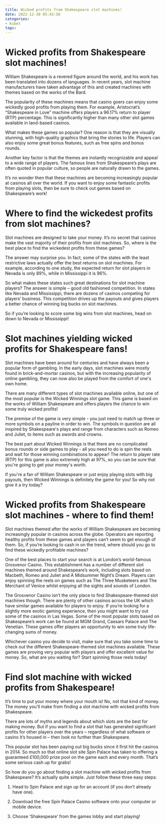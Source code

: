 ```yaml
---
title: Wicked profits from Shakespeare slot machines!
date: 2022-12-30 05:43:58
categories:
- Kubet
tags:
---
```



#  Wicked profits from Shakespeare slot machines!

William Shakespeare is a revered figure around the world, and his work has been translated into dozens of languages. In recent years, slot machine manufacturers have taken advantage of this and created machines with themes based on the works of the Bard.

The popularity of these machines means that casino goers can enjoy some wickedly good profits from playing them. For example, Aristocrat’s “Shakespeare in Love” machine offers players a 96.17% return to player (RTP) percentage. This is significantly higher than many other slot games available in land-based casinos.

What makes these games so popular? One reason is that they are visually stunning, with high-quality graphics that bring the stories to life. Players can also enjoy some great bonus features, such as free spins and bonus rounds.

Another key factor is that the themes are instantly recognizable and appeal to a wide range of players. The famous lines from Shakespeare’s plays are often quoted in popular culture, so people are naturally drawn to the games.

It’s no wonder then that these machines are becoming increasingly popular at casinos all over the world. If you want to enjoy some fantastic profits from playing slots, then be sure to check out games based on Shakespeare’s work!

#  Where to find the wickedest profits from slot machines?

Slot machines are designed to take your money. It’s no secret that casinos make the vast majority of their profits from slot machines. So, where is the best place to find the wickedest profits from these games?

The answer may surprise you. In fact, some of the states with the least restrictive laws actually offer the best returns on slot machines. For example, according to one study, the expected return for slot players in Nevada is only 89%, while in Mississippi it is 96%.

So what makes these states such great destinations for slot machine players? The answer is simple – good old fashioned competition. In states like Nevada and Mississippi, there are dozens of casinos competing for players’ business. This competition drives up the payouts and gives players a better chance of winning big bucks on slot machines.

So if you’re looking to score some big wins from slot machines, head on down to Nevada or Mississippi!

#  Slot machines yielding wicked profits for Shakespeare fans!

Slot machines have been around for centuries and have always been a popular form of gambling. In the early days, slot machines were mostly found in brick-and-mortar casinos, but with the increasing popularity of online gambling, they can now also be played from the comfort of one's own home.

There are many different types of slot machines available online, but one of the most popular is the Wicked Winnings slot game. This game is based on the works of William Shakespeare and offers players the chance to win some truly wicked profits!

The premise of the game is very simple - you just need to match up three or more symbols on a payline in order to win. The symbols in question are all inspired by Shakespeare's plays and range from characters such as Romeo and Juliet, to items such as swords and crowns.

The best part about Wicked Winnings is that there are no complicated bonus rounds or side games to play - all you need to do is spin the reels and wait for those winning combinations to appear! The return to player rate (RTP) for this game is also extremely high at 97%, so you can be sure that you're going to get your money's worth.

If you're a fan of William Shakespeare or just enjoy playing slots with big payouts, then Wicked Winnings is definitely the game for you! So why not give it a try today?

#  Wicked profits from Shakespeare slot machines - where to find them!

Slot machines themed after the works of William Shakespeare are becoming increasingly popular in casinos across the globe. Operators are reporting healthy profits from these games and players can’t seem to get enough of them. So, if you’re looking to cash in on the trend, where should you go to find these wickedly profitable machines?

One of the best places to start your search is at London’s world-famous Grosvenor Casino. This establishment has a number of different slot machines themed around Shakespeare’s work, including slots based on Macbeth, Romeo and Juliet and A Midsummer Night’s Dream. Players can enjoy spinning the reels on games such as The Three Musketeers and The Merchant of Venice whilst enjoying all the sights and sounds of London.

The Grosvenor Casino isn’t the only place to find Shakespeare-themed slot machines though. There are plenty of other casinos across the UK which have similar games available for players to enjoy. If you’re looking for a slightly more exotic gaming experience, then you might want to try out some of the casinos in Las Vegas. Some of the most popular slots based on Shakespeare’s work can be found at MGM Grand, Caesars Palace and The Venetian. These games offer players an opportunity to win some truly life-changing sums of money.

Whichever casino you decide to visit, make sure that you take some time to check out the different Shakespeare-themed slot machines available. These games are proving very popular with players and offer excellent value for money. So, what are you waiting for? Start spinning those reels today!

#  Find slot machine with wicked profits from Shakespeare!

It’s time to put your money where your mouth is! No, not that kind of money. The money you’ll make from finding a slot machine with wicked profits from Shakespeare.

There are lots of myths and legends about which slots are the best for making money. But if you want to find a slot that has generated significant profits for other players over the years – regardless of what software or casino it’s housed in – then look no further than Shakespeare.

This popular slot has been paying out big bucks since it first hit the casinos in 2014. So much so that online slot site Spin Palace has taken to offering a guaranteed £100,000 prize pool on the game each and every month. That’s some serious cash up for grabs!

So how do you go about finding a slot machine with wicked profits from Shakespeare? It’s actually quite simple. Just follow these three easy steps:

1) Head to Spin Palace and sign up for an account (if you don’t already have one).

2) Download the free Spin Palace Casino software onto your computer or mobile device.

3) Choose ‘Shakespeare’ from the games lobby and start playing!